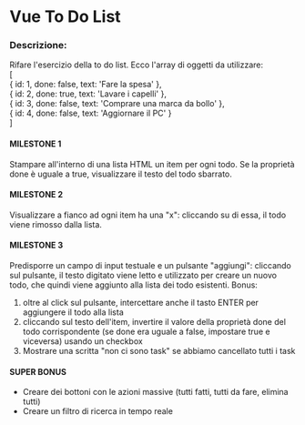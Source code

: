 # Vue To Do List
### Descrizione:
Rifare l'esercizio della to do list.
Ecco l'array di oggetti da utilizzare: <br>
[ <br>
  { id: 1, done: false, text: 'Fare la spesa' }, <br>
  { id: 2, done: true, text: 'Lavare i capelli' }, <br>
  { id: 3, done: false, text: 'Comprare una marca da bollo' }, <br>
  { id: 4, done: false, text: 'Aggiornare il PC' } <br>
  ]

#### MILESTONE 1
Stampare all'interno di una lista HTML un item per ogni todo.
Se la proprietà done è uguale a true, visualizzare il testo del todo sbarrato.
#### MILESTONE 2
Visualizzare a fianco ad ogni item ha una "x": cliccando su di essa, il todo viene rimosso dalla lista.
#### MILESTONE 3
Predisporre un campo di input testuale e un pulsante "aggiungi": cliccando sul pulsante, il testo digitato viene letto e utilizzato per creare un nuovo todo, che quindi viene aggiunto alla lista dei todo esistenti.
Bonus:
1. oltre al click sul pulsante, intercettare anche il tasto ENTER per aggiungere il todo alla lista
2. cliccando sul testo dell'item, invertire il valore della proprietà done del todo corrispondente (se done era uguale a false, impostare true e viceversa) usando un checkbox
3. Mostrare una scritta "non ci sono task" se abbiamo cancellato tutti i task
#### SUPER BONUS
- Creare dei bottoni con le azioni massive (tutti fatti, tutti da fare, elimina tutti)
- Creare un filtro di ricerca in tempo reale